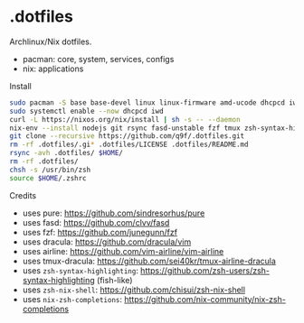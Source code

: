 # .dotfiles
Archlinux/Nix dotfiles.

* pacman: core, system, services, configs
* nix: applications

Install

```bash
sudo pacman -S base base-devel linux linux-firmware amd-ucode dhcpcd iwd curl zsh vim xorg xorg-xinit xautolock i3 ttf-dejavu man-pages man-db dmenu
sudo systemctl enable --now dhcpcd iwd
curl -L https://nixos.org/nix/install | sh -s -- --daemon
nix-env --install nodejs git rsync fasd-unstable fzf tmux zsh-syntax-highlighting powerline openssh keychain pure-prompt ruby btop neofetch terminator
git clone --recursive https://github.com/q9f/.dotfiles.git
rm -rf .dotfiles/.gi* .dotfiles/LICENSE .dotfiles/README.md
rsync -avh .dotfiles/ $HOME/
rm -rf .dotfiles/
chsh -s /usr/bin/zsh
source $HOME/.zshrc
```

Credits

- uses pure: https://github.com/sindresorhus/pure
- uses fasd: https://github.com/clvv/fasd
- uses fzf: https://github.com/junegunn/fzf
- uses dracula: https://github.com/dracula/vim
- uses airline: https://github.com/vim-airline/vim-airline
- uses tmux-dracula: https://github.com/sei40kr/tmux-airline-dracula
- uses `zsh-syntax-highlighting`: https://github.com/zsh-users/zsh-syntax-highlighting (fish-like)
- uses `zsh-nix-shell`: https://github.com/chisui/zsh-nix-shell
- uses `nix-zsh-completions`: https://github.com/nix-community/nix-zsh-completions
